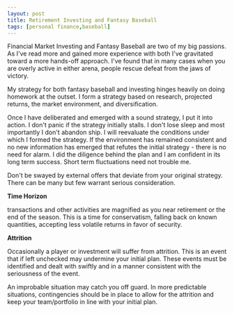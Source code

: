 ```yaml
---
layout: post
title: Retirement Investing and Fantasy Baseball
tags: [personal finance,baseball]
---
```


Financial Market Investing and Fantasy Baseball are two of my big passions. As I've read more and gained more experience with both I've gravitated toward a more hands-off approach. I've found that in many cases when you are overly active in either arena, people rescue defeat from the jaws of victory.

My strategy for both fantasy baseball and investing hinges heavily on doing homework at the outset. I form a strategy based on research, projected returns, the market environment, and diversification.

Once I have deliberated and emerged with a sound strategy, I put it into action. I don't panic if the strategy initially stalls. I don't lose sleep and most importantly I don't abandon ship. I will reevaluate the conditions under which I formed the strategy. If the environment has remained consistent and no new information has emerged that refutes the initial strategy - there is no need for alarm. I did the diligence behind the plan and I am confident in its long term success. Short term fluctuations need not trouble me. 

Don't be swayed by external offers that deviate from your original strategy. There can be many but few warrant serious consideration.

**Time Horizon**

transactions and other activities are magnified as you near retirement or the end of the season. This is a time for conservatism, falling back on known quantities, accepting less volatile returns in favor of security.

**Attrition**

Occasionally a player or investment will suffer from attrition. This is an event that if left unchecked may undermine your initial plan. These events must be identified and dealt with swiftly and in a manner consistent with the seriousness of the event. 

An improbable situation may catch you off guard. In more predictable situations, contingencies should be in place to allow for the attrition and keep your team/portfolio in line with your initial plan.